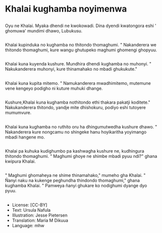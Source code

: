 # Khalai kughamba noyimenwa

##
Oyu ne Khalai. Myaka dhendi ne kwokowadi. Dina dyendi kwatongora eshi ' ghomuwa' mundimi dhawo, Lubukusu.

##
Khalai kupinduka no kughamba no thitondo thomaghumi. " Nakanderera we thitondo thomaghumi, kure wangu ghutupeko maghumi ghomengi ghopyuu.

##
Khalai kuna kuyenda kushure. Mundhira dhendi kughamba no muhonyi. " Nakukanderera muhonyi, kure thinamahako no mbadi ghukukute."

##
Khalai kuna kupita mitemo. " Namukanderera mwadhimitemo, mutemune vene kengeyo podigho ni kuture muhuki dhange.

##
Kushure,Khalai kuna kughamba nothitondo ethi thakara pakatji koditete." Nakukanderera thitondo, yandje mite dhishokuru, podiyo eshi tutoyere mumumvure.

##
Khalai kuna kughamba no ruthito oru ha dhingumutwedha kushure dhawo. " Nakanderera kure nongcamu no shingeke hanu hoyikaritha yoyimango mbadi hangene mo.

##
Khalai pa kuhuka kudighumbo pa kashwagha kushure ne, kudhingura thitondo thomaghumi. " Maghumi ghoye ne shimbe mbadi pyuu ndi?" ghana kwipura Khalai.

##
" Maghumi ghomaheya ne shime thinamahako," mumeho gha Khalai. " Ñanyi naku na kukenge peghundha thindondo thomaghumi," ghana kughamba Khalai. " Pamweya ñanyi ghukare ko nodighumi dyange dyo pyuu.

##
* License: [CC-BY]
* Text: Ursula Nafula
* Illustration: Jesse Pietersen
* Translation: Maria M Dikuua
* Language: mhw
